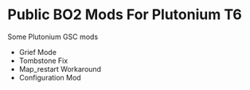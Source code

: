 # Public BO2 Mods For Plutonium T6

Some Plutonium GSC mods

* Grief Mode
* Tombstone Fix
* Map_restart Workaround
* Configuration Mod
